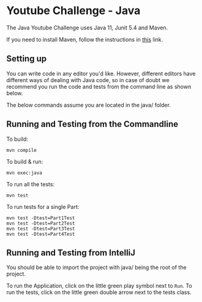 # Youtube Challenge - Java
The Java Youtube Challenge uses Java 11, Junit 5.4 and Maven.

If you need to install Maven, follow the instructions in [this](https://www.baeldung.com/install-maven-on-windows-linux-mac) link.

## Setting up
You can write code in any editor you'd like. However, different editors have 
different ways of dealing with Java code, so in case of doubt we recommend 
you run the code and tests from the command line as shown  below.

The below commands assume you are located in the java/ folder.

## Running and Testing from the Commandline
To build:
```shell script
mvn compile
```

To build & run:
```shell script
mvn exec:java
```

To run all the tests:
```shell script
mvn test
```

To run tests for a single Part:
```shell script
mvn test -Dtest=Part1Test
mvn test -Dtest=Part2Test
mvn test -Dtest=Part3Test
mvn test -Dtest=Part4Test
```

## Running and Testing from IntelliJ
You should be able to import the project with java/ being the root of the project.

To run the Application, click on the little green play symbol next to `Run`.
To run the tests, click on the little green double arrow next to the tests class.
